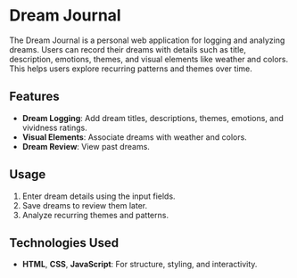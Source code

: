 # Dream Journal

The Dream Journal is a personal web application for logging and analyzing dreams. Users can record their dreams with details such as title, description, emotions, themes, and visual elements like weather and colors. This helps users explore recurring patterns and themes over time.

## Features
- **Dream Logging**: Add dream titles, descriptions, themes, emotions, and vividness ratings.
- **Visual Elements**: Associate dreams with weather and colors.
- **Dream Review**: View past dreams.

## Usage
1. Enter dream details using the input fields.
2. Save dreams to review them later.
3. Analyze recurring themes and patterns.

## Technologies Used
- **HTML**, **CSS**, **JavaScript**: For structure, styling, and interactivity.

